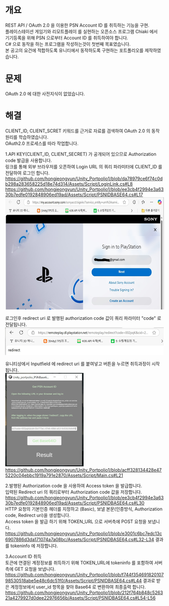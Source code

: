 # 개요
REST API / OAuth 2.0 을 이용한 PSN Account ID 를 취득하는 기능을 구현.  
플레이스테이션 게임기와 리모트플레이 를 실현하는 오픈소스 프로그램 Chiaki 에서  
기기등록을 위해 PSN 으로부터 Account ID 를 취득하여야 합니다.  
C# 으로 동작을 하는 프로그램을 작성하는것이 첫번째 목표였습니다.  
본 공고의 요건에 적합하도록 유니티에서 동작하도록 구현하는 포트폴리오를 제작하였습니다.
         
# 문제
OAuth 2.0 에 대한 사전지식이 없었습니다.
# 해결 
CLIENT_ID, CLIENT_SCRET 키워드를 근거로 자료를 검색하여 OAuth 2.0 의 동작 원리를 학습하였습니다.  
OAuth2.0 프로세스를 따라 작업합니다.  

1.API KEY(CLIENT_ID, CLIENT_SECRET) 가 공개되어 있으므로 Authorization code 발급을 사용합니다.  
링크를 통해 외부 브라우저를 오픈하여 Login URL 의 쿼리 파라미터에 CLIENT_ID 를 전달하여 로그인 합니다.
https://github.com/hongjeongyun/Unity_Portpolio1/blob/da78979ce6f74c0db298a283658225d18e74d314/Assets/Script/LoginLink.cs#L8 
https://github.com/hongjeongyun/Unity_Portpolio1/blob/ee3cb4f2994e3a6330b7edfe0192848906ed19ad/Assets/Script/PSNIDBASE64.cs#L17  
<img src="https://github.com/hongjeongyun/ImageRepo/blob/main/Unit_portpolio_1/browsersony.jpg" alt="login" width="647" height="357">  

로그인후 redirect uri 로 발행된 authorization code 값이 쿼리 파라미터 "code" 로 전달됩니다.  
<img src="https://github.com/hongjeongyun/ImageRepo/blob/main/Unit_portpolio_1/ridirect.jpg" alt="redirect" width="542" height="88">  

유니티상에서 Inputfield 에 redirect uri 를 붙여넣고 버튼을 누르면 취득과정이 시작됩니다.  
<img src="https://github.com/hongjeongyun/ImageRepo/blob/main/Unit_portpolio_1/inpufieldpaste.jpg" alt="inputfield" width="249" height="297">
https://github.com/hongjeongyun/Unity_Portpolio1/blob/acff328134428e475220c04ebbc1919a791e2870/Assets/Script/Main.cs#L21

2.발행된 Authorization code 을 사용하여 Access token 을 발급합니다.  
입력된 Redirect uri 의 쿼리로부터 Authorization code 값을 저장합니다. 
https://github.com/hongjeongyun/Unity_Portpolio1/blob/ee3cb4f2994e3a6330b7edfe0192848906ed19ad/Assets/Script/PSNIDBASE64.cs#L30  
HTTP 요청의 기본인증 헤더를 지정하고 (Basic), 보낼 본문(인증방식, Authorization code, Redirect uri)을 생성합니다.  
Access token 을 발급 하기 위해 TOKEN_URL 으로 서버측에 POST 요청을 보냅니다. 
https://github.com/hongjeongyun/Unity_Portpolio1/blob/e3001c6bc7edc13c6907886d3da171074a7a08bc/Assets/Script/PSNIDBASE64.cs#L32-L34 
결과를 tokeninfo 에 저장합니다.

3.Account ID 취득  
토큰에 연결된 계정정보를 취득하기 위해 TOKEN_URL에 tokeninfo 를 포함하여 서버측에 GET 요청을 보냅니다.
https://github.com/hongjeongyun/Unity_Portpolio1/blob/f744f35469182010798530518abe5e48c6dc51f0/Assets/Script/PSNIDBASE64.cs#L44
결과로 받은 계정정보에서 user_id 항목을 찾아 Base64 로 변환하여 최종출력 합니다. https://github.com/hongjeongyun/Unity_Portpolio1/blob/212f764b848c526321a4279927d0dee22976656b/Assets/Script/PSNIDBASE64.cs#L54-L56
